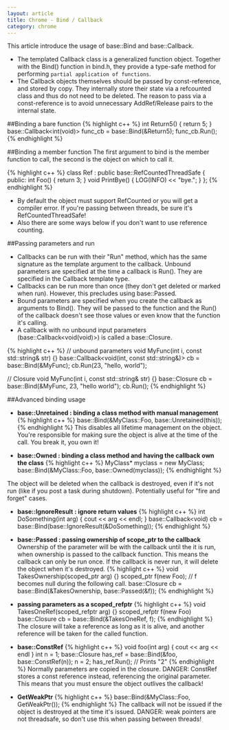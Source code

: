 ```yaml
---
layout: article
title: Chrome - Bind / Callback
category: chrome
---
```

This article introduce the usage of base::Bind and base::Callback.
* The templated Callback class is a generalized function object. Together with the Bind() function in bind.h, they provide a type-safe method for performing `partial application of functions`.
* The Callback objects themselves should be passed by const-reference, and stored by copy. They internally store their state via a refcounted class and thus do not need to be deleted. The reason to pass via a const-reference is to avoid unnecessary AddRef/Release pairs to the internal state.


##Binding a bare function
{% highlight c++ %}
int Return5() { return 5; }
base::Callback<int(void)> func_cb = base::Bind(&Return5);
func_cb.Run();
{% endhighlight %}


##Binding a member function
The first argument to bind is the member function to call, the second is the object on which to call it.

{% highlight c++ %}
class Ref : public base::RefCountedThreadSafe<Ref> {
public:
    int Foo() { return 3; }
    void PrintBye() { LOG(INFO) << "bye."; }
};
{% endhighlight %}

* By default the object must support RefCounted or you will get a compiler error. If you're passing between threads, be sure it's RefCountedThreadSafe!
* Also there are some ways below if you don't want to use reference counting.


##Passing parameters and run

* Callbacks can be run with their "Run" method, which has the same signature as the template argument to the callback. Unbound parameters are specified at the time a callback is Run(). They are specified in the Callback template type.
* Callbacks can be run more than once (they don't get deleted or marked when run). However, this precludes using base::Passed.
* Bound parameters are specified when you create the callback as arguments to Bind(). They will be passed to the function and the Run() of the callback doesn't see those values or even know that the function it's calling.
* A callback with no unbound input parameters (base::Callback&lt;void(void)>) is called a base::Closure.

{% highlight c++ %}
// unbound parameters
void MyFunc(int i, const std::string& str) {}
base::Callback<void(int, const std::string&)> cb = base::Bind(&MyFunc);
cb.Run(23, "hello, world");

// Closure
void MyFunc(int i, const std::string& str) {}
base::Closure cb = base::Bind(&MyFunc, 23, "hello world");
cb.Run();
{% endhighlight %}


##Advanced binding usage

* **base::Unretained : binding a class method with manual management**
{% highlight c++ %}
base::Bind(&MyClass::Foo, base::Unretained(this));
{% endhighlight %}
This disables all lifetime management on the object. You're responsible for making sure the object is alive at the time of the call. You break it, you own it!

* **base::Owned :  binding a class method and having the callback own the class**
{% highlight c++ %}
MyClass* myclass = new MyClass;
base::Bind(&MyClass::Foo, base::Owned(myclass));
{% endhighlight %}

The object will be deleted when the callback is destroyed, even if it's not run (like if you post a task during shutdown). Potentially useful for "fire and forget" cases.

* **base::IgnoreResult : ignore return values**
{% highlight c++ %}
int DoSomething(int arg) { cout << arg << endl; }
base::Callback<void<int>) cb =
   base::Bind(base::IgnoreResult(&DoSomething));
{% endhighlight %}

* **base::Passed : passing ownership of scope_ptr to the callback**
Ownership of the parameter will be with the callback until the it is run, when ownership is passed to the callback function. This means the callback can only be run once. If the callback is never run, it will delete the object when it's destroyed.
{% highlight c++ %}
void TakesOwnership(scoped_ptr<Foo> arg) {}
scoped_ptr<Foo> f(new Foo);
// f becomes null during the following call.
base::Closure cb = base::Bind(&TakesOwnership, base::Passed(&f));
{% endhighlight %}

* **passing parameters as a scoped_refptr**
{% highlight c++ %}
void TakesOneRef(scoped_refptr<Foo> arg) {}
scoped_refptr<Foo> f(new Foo)
base::Closure cb = base::Bind(&TakesOneRef, f);
{% endhighlight %}
The closure will take a reference as long as it is alive, and another reference will be taken for the called function.

* **base::ConstRef**
{% highlight c++ %}
void foo(int arg) { cout << arg << endl }
int n = 1;
base::Closure has_ref = base::Bind(&foo, base::ConstRef(n));
n = 2;
has_ref.Run();  // Prints "2"
{% endhighlight %}
Normally parameters are copied in the closure. DANGER: ConstRef stores a const reference instead, referencing the original parameter. This means that you must ensure the object outlives the callback!

* **GetWeakPtr**
{% highlight c++ %}
base::Bind(&MyClass::Foo, GetWeakPtr());
{% endhighlight %}
The callback will not be issued if the object is destroyed at the time it's issued. DANGER: weak pointers are not threadsafe, so don't use this when passing between threads!